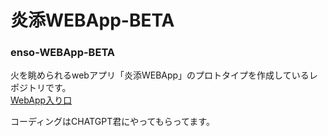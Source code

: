 # 炎添WEBApp-BETA
### enso-WEBApp-BETA  
火を眺められるwebアプリ「炎添WEBApp」のプロトタイプを作成しているレポジトリです。  
[WebApp入り口](https://hsbl-ko-gyo.github.io/enso-WEBApp-BETA/)

コーディングはCHATGPT君にやってもらってます。  
